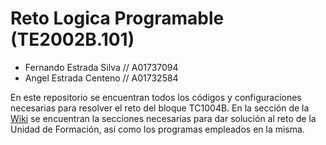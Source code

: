 # Reto Logica Programable (TE2002B.101)

- Fernando Estrada Silva // A01737094
- Angel Estrada Centeno // A01732584

En este repositorio se encuentran todos los códigos y configuraciones necesarias para resolver el reto del bloque TC1004B. 
En la sección de la [Wiki](https://github.com/ferestradaa/RetoLogicaProgramable/wiki) se encuentran  la secciones necesarias para dar solución al reto de la Unidad de Formación, así como los programas empleados en la misma. 
